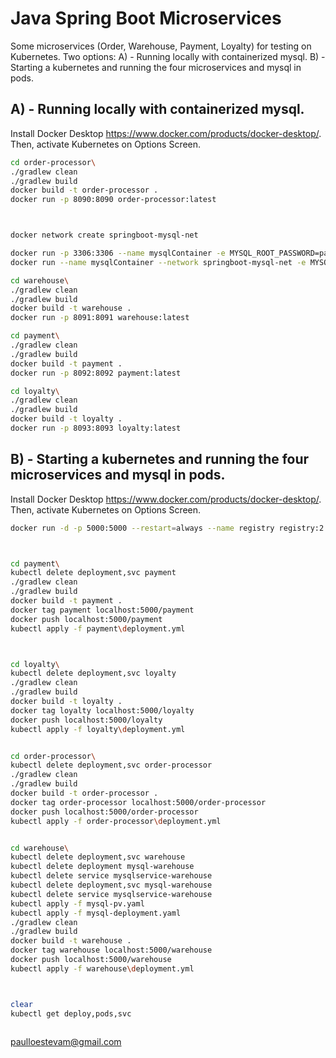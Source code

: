# Java Spring Boot Microservices

Some microservices (Order, Warehouse, Payment, Loyalty) for testing on Kubernetes.
Two options: 
A) - Running locally with containerized mysql.
B) - Starting a kubernetes and running the four microservices and mysql in pods.



## A) - Running locally with containerized mysql.

Install Docker Desktop https://www.docker.com/products/docker-desktop/.  Then, activate Kubernetes on Options Screen.

```bash
cd order-processor\
./gradlew clean
./gradlew build
docker build -t order-processor .   
docker run -p 8090:8090 order-processor:latest



docker network create springboot-mysql-net

docker run -p 3306:3306 --name mysqlContainer -e MYSQL_ROOT_PASSWORD=password -e MYSQL_DATABASE=myDB-warehouse -d mysql:5.7
docker run --name mysqlContainer --network springboot-mysql-net -e MYSQL_ROOT_PASSWORD=password -e MYSQL_DATABASE=myDB-warehouse -d mysql:5.7

cd warehouse\
./gradlew clean
./gradlew build
docker build -t warehouse .   
docker run -p 8091:8091 warehouse:latest

cd payment\
./gradlew clean
./gradlew build
docker build -t payment .   
docker run -p 8092:8092 payment:latest

cd loyalty\
./gradlew clean
./gradlew build
docker build -t loyalty .   
docker run -p 8093:8093 loyalty:latest

```


## B) - Starting a kubernetes and running the four microservices and mysql in pods.

Install Docker Desktop https://www.docker.com/products/docker-desktop/.  Then, activate Kubernetes on Options Screen.

```bash
docker run -d -p 5000:5000 --restart=always --name registry registry:2



cd payment\
kubectl delete deployment,svc payment
./gradlew clean
./gradlew build
docker build -t payment .
docker tag payment localhost:5000/payment
docker push localhost:5000/payment
kubectl apply -f payment\deployment.yml



cd loyalty\
kubectl delete deployment,svc loyalty
./gradlew clean
./gradlew build
docker build -t loyalty .
docker tag loyalty localhost:5000/loyalty
docker push localhost:5000/loyalty
kubectl apply -f loyalty\deployment.yml


cd order-processor\
kubectl delete deployment,svc order-processor
./gradlew clean
./gradlew build
docker build -t order-processor .
docker tag order-processor localhost:5000/order-processor
docker push localhost:5000/order-processor
kubectl apply -f order-processor\deployment.yml


cd warehouse\
kubectl delete deployment,svc warehouse
kubectl delete deployment mysql-warehouse 
kubectl delete service mysqlservice-warehouse
kubectl delete deployment,svc mysql-warehouse
kubectl delete service mysqlservice-warehouse
kubectl apply -f mysql-pv.yaml
kubectl apply -f mysql-deployment.yaml
./gradlew clean
./gradlew build
docker build -t warehouse .
docker tag warehouse localhost:5000/warehouse
docker push localhost:5000/warehouse
kubectl apply -f warehouse\deployment.yml



clear 
kubectl get deploy,pods,svc



```

paulloestevam@gmail.com